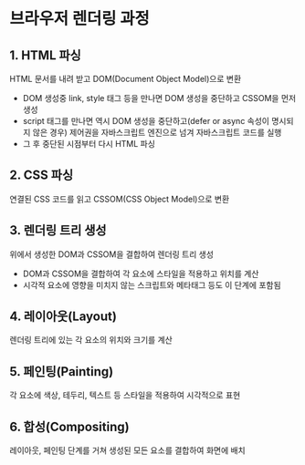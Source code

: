 # 브라우저 렌더링 과정

## 1. HTML 파싱

HTML 문서를 내려 받고 DOM(Document Object Model)으로 변환

- DOM 생성중 link, style 태그 등을 만나면 DOM 생성을 중단하고 CSSOM을 먼저 생성
- script 태그를 만나면 역시 DOM 생성을 중단하고(defer or async 속성이 명시되지 않은 경우) 제어권을 자바스크립트 엔진으로 넘겨 자바스크립트 코드를 실행
- 그 후 중단된 시점부터 다시 HTML 파싱

## 2. CSS 파싱

연결된 CSS 코드를 읽고 CSSOM(CSS Object Model)으로 변환

## 3. 렌더링 트리 생성

위에서 생성한 DOM과 CSSOM을 결합하여 렌더링 트리 생성

- DOM과 CSSOM을 결합하여 각 요소에 스타일을 적용하고 위치를 계산
- 시각적 요소에 영향을 미치지 않는 스크립트와 메타태그 등도 이 단계에 포함됨

## 4. 레이아웃(Layout)

렌더링 트리에 있는 각 요소의 위치와 크기를 계산

## 5. 페인팅(Painting)

각 요소에 색상, 테두리, 텍스트 등 스타일을 적용하여 시각적으로 표현

## 6. 합성(Compositing)

레이아웃, 페인팅 단계를 거쳐 생성된 모든 요소를 결합하여 화면에 배치
